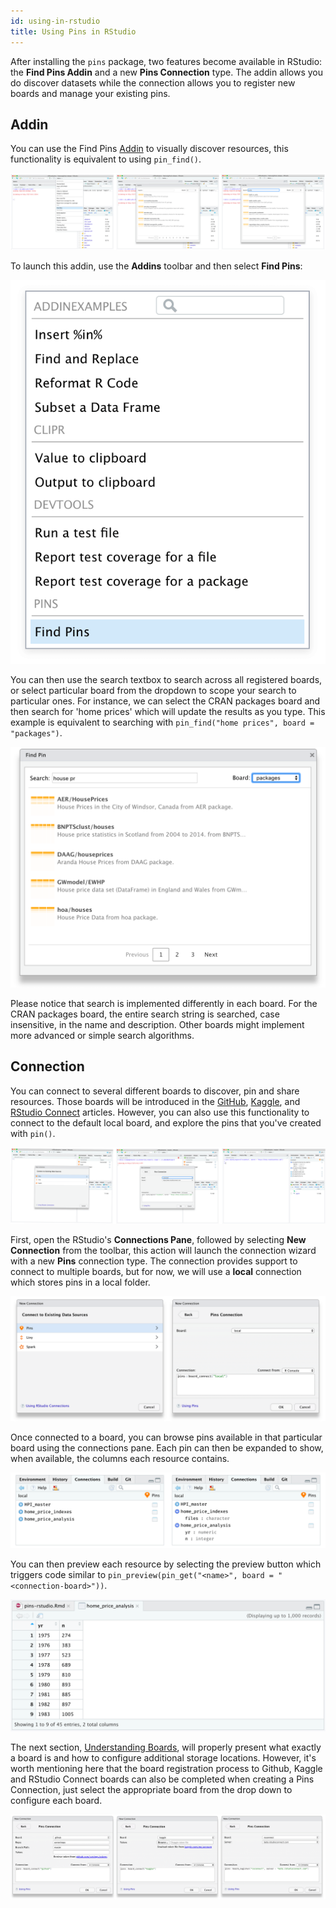 ```yaml
---
id: using-in-rstudio
title: Using Pins in RStudio
---
```


After installing the `pins` package, two features become available in RStudio: the **Find Pins Addin** and a new **Pins Connection** type. The addin allows you do discover datasets while the connection allows you to register new boards and manage your existing pins.

## Addin

You can use the Find Pins [Addin](https://rstudio.github.io/rstudioaddins/) to visually discover resources, this functionality is equivalent to using `pin_find()`.

![](/images/docs/rstudio-discover-pins.png)

To launch this addin, use the **Addins** toolbar and then select **Find Pins**:

![](/images/docs/rstudio-pins-addin-menu.png)

You can then use the search textbox to search across all registered boards, or select particular board from the dropdown to scope your search to particular ones. For instance, we can select the CRAN packages board and then search for 'home prices' which will update the results as you type. This example is equivalent to searching with `pin_find("home prices", board = "packages")`.

![](/images/docs/rstudio-pins-addin-search.png)

Please notice that search is implemented differently in each board. For the CRAN packages board, the entire search string is searched, case insensitive, in the name and description. Other boards might implement more advanced or simple search algorithms.

## Connection

You can connect to several different boards to discover, pin and share resources. Those boards will be introduced in the [GitHub](boards-github.html), [Kaggle](boards-kaggle.html), and [RStudio Connect](boards-rsconnect.html) articles. However, you can also use this functionality to connect to the default local board, and explore the pins that you've created with `pin()`.

![](/images/docs/rstudio-cached-pins.png)

First, open the RStudio's **Connections Pane**, followed by selecting **New Connection** from the toolbar, this action will launch the connection wizard with a new **Pins** connection type. The connection provides support to connect to multiple boards, but for now, we will use a **local** connection which stores pins in a local folder.

![](/images/docs/rstudio-pins-connection.png)

Once connected to a board, you can browse pins available in that particular board using the connections pane. Each pin can then be expanded to show, when available, the columns each resource contains.

![](/images/docs/rstudio-pins-connection-pane.png)

You can then preview each resource by selecting the preview button which triggers code similar to `pin_preview(pin_get("<name>", board = "<connection-board>"))`.

![](/images/docs/rstudio-pins-connection-preview.png)

The next section, [Understanding Boards](boards-understanding.html), will properly present what exactly a board is and how to configure additional storage locations. However, it's worth mentioning here that the board registration process to Github, Kaggle and RStudio Connect boards can also be completed when creating a Pins Connection, just select the appropriate board from the drop down to configure each board.

![](/images/docs/rstudio-pins-boards.png)
